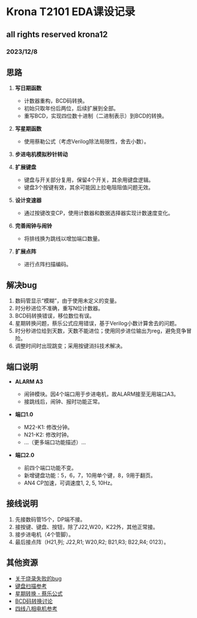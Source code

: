 # Krona T2101 EDA课设记录
## all rights reserved krona12
### 2023/12/8

## 思路
1. **写日期函数**
   - 计数器重构，BCD码转换。
   - 初始只取年份后两位，后续扩展到全部。
   - 重写BCD，实现四位数十进制（二进制表示）到BCD的转换。

2. **写星期函数**
   - 使用蔡勒公式（考虑Verilog除法局限性，舍去小数）。

3. **步进电机模拟秒针转动**

4. **扩展键盘**
   - 键盘与开关部分复用，保留4个开关，其余用键盘逻辑。
   - 键盘3个按键有效，其余可能因上拉电阻阻值问题无效。

5. **设计变速器**
   - 通过按键改变CP，使用计数器和数据选择器实现计数速度变化。

6. **完善闹钟与闹铃**
   - 将排线换为跳线以增加端口数量。

7. **扩展点阵**
   - 进行点阵扫描编码。

## 解决bug
1. 数码管显示“模糊”，由于使用未定义的变量。
2. 时分秒进位不准确，重写N位计数器。
3. BCD码转换错误，移位数位有误。
4. 星期转换问题，蔡乐公式应用错误，基于Verilog小数计算舍去的问题。
5. 时分秒进位给到天数，天数不能进位；使用同步进位输出为reg，避免竞争冒险。
6. 调整时间时出现跳变；采用按键消抖技术解决。

## 端口说明
- **ALARM A3**
  - 闹钟模块。因4个端口用于步进电机，故ALARM接至无用端口A3。
  - 接跳线后，闹钟、报时功能正常。

- **端口1.0**
  - M22-K1: 修改分钟。
  - N21-K2: 修改时钟。
  - ...（更多端口功能描述）...

- **端口2.0**
  - 前四个端口功能不变。
  - 新增键盘功能：5，6，7，10用单个键，8，9用于翻页。
  - AN4 CP加速，可调速度1, 2, 5, 10Hz。

## 接线说明
1. 先接数码管15个，DP端不接。
2. 接按键、键盘、按钮，除了J22,W20，K22外，其他正常接。
3. 接步进电机（4个管脚）。
4. 最后接点阵（H21,列; J22,R1; W20,R2; B21,R3; B22,R4; 0123）。

## 其他资源
- [关于烧录失败的bug](https://chipdebug.com/forum-post/20501.html)
- [键盘扫描参考](https://blog.51cto.com/u_15075516/4680301)
- [星期转换 - 蔡乐公式](https://www.luogu.com.cn/blog/holyromanempire/ji-suan-te-ding-ri-ji-shi-xing-ji-ji-cai-le-gong-shi)
- [BCD码转换讨论](#)
- [四线八相电机参考](https://blog.csdn.net/qq_35484725/article/details/118211352)
